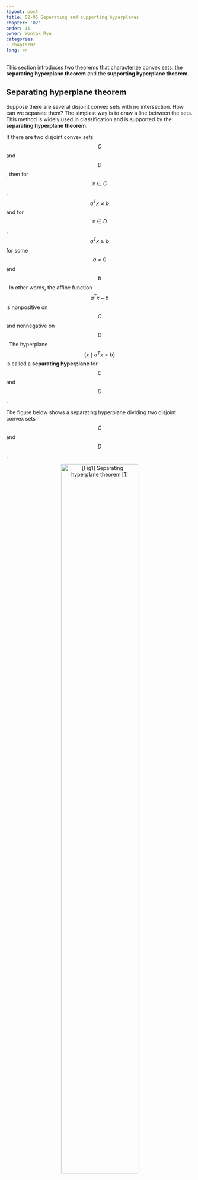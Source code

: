 ```yaml
---
layout: post
title: 02-05 Separating and supporting hyperplanes
chapter: '02'
order: 11
owner: Wontak Ryu
categories:
- chapter02
lang: en
---
```


This section introduces two theorems that characterize convex sets: the **separating hyperplane theorem** and the **supporting hyperplane theorem**.

## Separating hyperplane theorem

Suppose there are several disjoint convex sets with no intersection. How can we separate them? The simplest way is to draw a line between the sets. This method is widely used in classification and is supported by the **separating hyperplane theorem**.

If there are two disjoint convex sets $$C$$ and $$D$$, then for $$x \in C$$, $$a^T x \le b$$ and for $$x \in D$$, $$a^T x \ge b$$ for some $$a \ne 0$$ and $$b$$. In other words, the affine function $$a^T x - b$$ is nonpositive on $$C$$ and nonnegative on $$D$$. The hyperplane $$\{ x \mid a^T x = b\}$$ is called a **separating hyperplane** for $$C$$ and $$D$$.

The figure below shows a separating hyperplane dividing two disjoint convex sets $$C$$ and $$D$$.

<figure class="image" style="align: center;">
<p align="center">
  <img src="{{ site.baseurl }}/img/chapter_img/chapter02/02.05_01_Seperating_hyperplan_theorem.png" alt="[Fig1] Separating hyperplane theorem [1]" width="70%">
  <figcaption style="text-align: center;">[Fig1] Separating hyperplane theorem [1]</figcaption>
</p>
</figure>

The converse of the separating hyperplane theorem does not hold. That is, the existence of a separating hyperplane does not guarantee that the sets are disjoint. For example, if $$C = D = \{0\} \subseteq \mathbb{R}$$, then $$x = 0$$ separates $$C$$ and $$D$$.

#### Strict separation

If the separating hyperplane satisfies the stronger condition $$x \in C$$ implies $$a^T x < b$$ and $$x \in D$$ implies $$a^T x > b$$, this is called **strict separation**. Disjoint closed convex sets do not always require strict separation, but in many cases, this condition holds.

## Supporting hyperplanes theorem

The **supporting hyperplane theorem** states that for any nonempty convex set $$C$$ and any point $$x_0$$ on the boundary **bd** $$C$$, there exists a supporting hyperplane at $$x_0$$.

What is a supporting hyperplane? Suppose $$x_0$$ is a boundary point of $$C$$. If for all $$x \in C$$, $$a^T x \le a^T x_0$$ ($$a \ne 0$$), then the hyperplane $$\{x \mid a^T x = a^T x_0 \}$$ is a **supporting hyperplane** for $$C$$ at $$x_0$$.

[Note] The boundary is defined as $$x_0 \in$$ **bd** $$C = $$ **cl** $$C$$ $$\setminus$$ **int** $$C$$, i.e., the closure minus the interior.

Geometrically, the supporting hyperplane $$\{x \mid a^T x = a^T x_0\}$$ is tangent to $$C$$ at $$x_0$$ and the halfspace $$a^T x \le a^T x_0$$ contains $$C$$.

<figure class="image" style="align: center;">
<p align="center">
  <img src="{{ site.baseurl }}/img/chapter_img/chapter02/02.05_02_Supporting_hyperplane_theorem.png" alt="[Fig 2] Supporting hyperplane [1]" width="70%">
  <figcaption style="text-align: center;">[Fig 2] Supporting hyperplane [1]</figcaption>
</p>
</figure>


